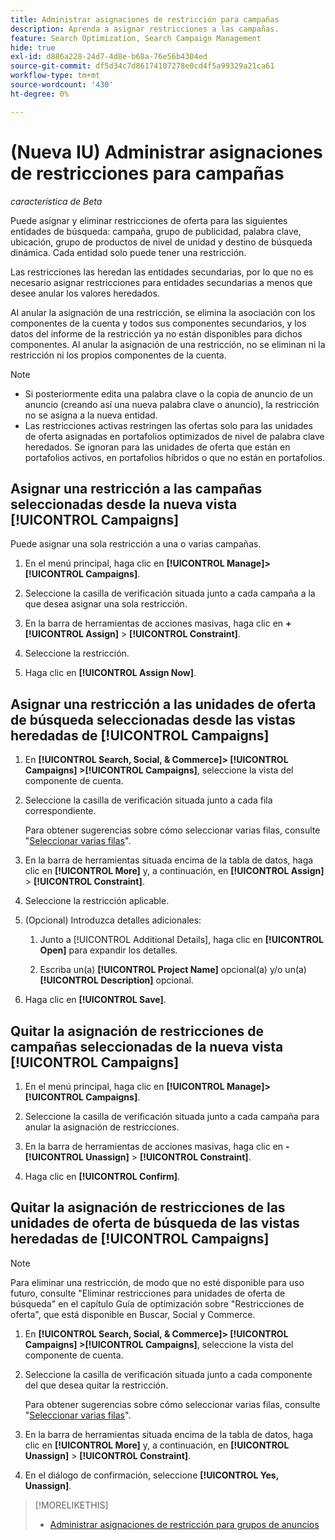 ```yaml
---
title: Administrar asignaciones de restricción para campañas
description: Aprenda a asignar restricciones a las campañas.
feature: Search Optimization, Search Campaign Management
hide: true
exl-id: d886a228-24d7-4d8e-b68a-76e56b4304ed
source-git-commit: df5d34c7d86174107278e0cd4f5a99329a21ca61
workflow-type: tm+mt
source-wordcount: '430'
ht-degree: 0%

---
```


# (Nueva IU) Administrar asignaciones de restricciones para campañas

*característica de Beta*

Puede asignar y eliminar restricciones de oferta para las siguientes entidades de búsqueda: campaña, grupo de publicidad, palabra clave, ubicación, grupo de productos de nivel de unidad y destino de búsqueda dinámica. Cada entidad solo puede tener una restricción.

Las restricciones las heredan las entidades secundarias, por lo que no es necesario asignar restricciones para entidades secundarias a menos que desee anular los valores heredados.

Al anular la asignación de una restricción, se elimina la asociación con los componentes de la cuenta y todos sus componentes secundarios, y los datos del informe de la restricción ya no están disponibles para dichos componentes. Al anular la asignación de una restricción, no se eliminan ni la restricción ni los propios componentes de la cuenta.

>[!NOTE]
>
>* Si posteriormente edita una palabra clave o la copia de anuncio de un anuncio (creando así una nueva palabra clave o anuncio), la restricción no se asigna a la nueva entidad.
>* Las restricciones activas restringen las ofertas solo para las unidades de oferta asignadas en portafolios optimizados de nivel de palabra clave heredados. Se ignoran para las unidades de oferta que están en portafolios activos, en portafolios híbridos o que no están en portafolios.

## Asignar una restricción a las campañas seleccionadas desde la nueva vista [!UICONTROL Campaigns]

Puede asignar una sola restricción a una o varias campañas.

1. En el menú principal, haga clic en **[!UICONTROL Manage]>[!UICONTROL Campaigns]**.

1. Seleccione la casilla de verificación situada junto a cada campaña a la que desea asignar una sola restricción.

1. En la barra de herramientas de acciones masivas, haga clic en **+[!UICONTROL Assign]** > **[!UICONTROL Constraint]**.

1. Seleccione la restricción.

1. Haga clic en **[!UICONTROL Assign Now]**.

## Asignar una restricción a las unidades de oferta de búsqueda seleccionadas desde las vistas heredadas de [!UICONTROL Campaigns]

1. En **[!UICONTROL Search, Social, & Commerce]> [!UICONTROL Campaigns] >[!UICONTROL Campaigns]**, seleccione la vista del componente de cuenta.

1. Seleccione la casilla de verificación situada junto a cada fila correspondiente.

   Para obtener sugerencias sobre cómo seleccionar varias filas, consulte &quot;[Seleccionar varias filas](/help/search-social-commerce/common-tasks/navigation-editing-selection/multiple-rows-select.md)&quot;.

1. En la barra de herramientas situada encima de la tabla de datos, haga clic en **[!UICONTROL More]** y, a continuación, en **[!UICONTROL Assign]** > **[!UICONTROL Constraint]**.

1. Seleccione la restricción aplicable.

1. (Opcional) Introduzca detalles adicionales:

   1. Junto a [!UICONTROL Additional Details], haga clic en **[!UICONTROL Open]** para expandir los detalles.

   1. Escriba un(a) **[!UICONTROL Project Name]** opcional(a) y/o un(a) **[!UICONTROL Description]** opcional.

1. Haga clic en **[!UICONTROL Save]**.

## Quitar la asignación de restricciones de campañas seleccionadas de la nueva vista [!UICONTROL Campaigns]

1. En el menú principal, haga clic en **[!UICONTROL Manage]>[!UICONTROL Campaigns]**.

1. Seleccione la casilla de verificación situada junto a cada campaña para anular la asignación de restricciones.

1. En la barra de herramientas de acciones masivas, haga clic en **-[!UICONTROL Unassign]** > **[!UICONTROL Constraint]**.

1. Haga clic en **[!UICONTROL Confirm]**.

## Quitar la asignación de restricciones de las unidades de oferta de búsqueda de las vistas heredadas de [!UICONTROL Campaigns]

>[!NOTE]
>
>Para eliminar una restricción, de modo que no esté disponible para uso futuro, consulte &quot;Eliminar restricciones para unidades de oferta de búsqueda&quot; en el capítulo Guía de optimización sobre &quot;Restricciones de oferta&quot;, que está disponible en Buscar, Social y Commerce.<!-- verify convention for referencing Optimization Guide here -->

1. En **[!UICONTROL Search, Social, & Commerce]> [!UICONTROL Campaigns] >[!UICONTROL Campaigns]**, seleccione la vista del componente de cuenta.

1. Seleccione la casilla de verificación situada junto a cada componente del que desea quitar la restricción.

   Para obtener sugerencias sobre cómo seleccionar varias filas, consulte &quot;[Seleccionar varias filas](/help/search-social-commerce/common-tasks/navigation-editing-selection/multiple-rows-select.md)&quot;.

1. En la barra de herramientas situada encima de la tabla de datos, haga clic en **[!UICONTROL More]** y, a continuación, en **[!UICONTROL Unassign]** > **[!UICONTROL Constraint]**.

1. En el diálogo de confirmación, seleccione **[!UICONTROL Yes, Unassign]**.

>[!MORELIKETHIS]
>
>* [Administrar asignaciones de restricción para grupos de anuncios](/help/search-social-commerce/new-ui/manage/ad-groups/ad-group-constraint-assignments-manage.md)
